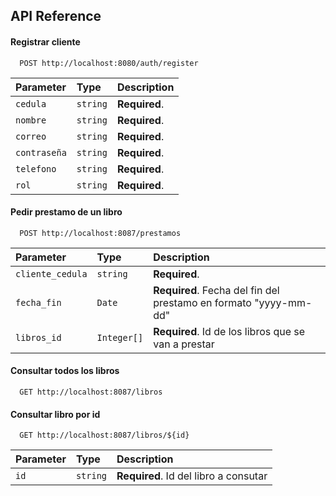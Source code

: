 
## API Reference

#### Registrar cliente

```
  POST http://localhost:8080/auth/register
```

| Parameter     | Type     | Description   |
| :--------     | :------- | :------------ |
| `cedula`      | `string` | **Required**. |
| `nombre`      | `string` | **Required**. |
| `correo`      | `string` | **Required**. |
| `contraseña`  | `string` | **Required**. |
| `telefono`    | `string` | **Required**. |
| `rol`         | `string` | **Required**. |

#### Pedir prestamo de un libro

```
  POST http://localhost:8087/prestamos
```

| Parameter         | Type        | Description   |
| :------------     | :-------    | :-----------  |
| `cliente_cedula`  | `string`    | **Required**. |
| `fecha_fin`       | `Date`      | **Required**. Fecha del fin del prestamo en formato "yyyy-mm-dd" |
| `libros_id`       | `Integer[]` | **Required**. Id de los libros que se van a prestar|

#### Consultar todos los libros

```
  GET http://localhost:8087/libros
```

#### Consultar libro por id

```
  GET http://localhost:8087/libros/${id}
```

| Parameter | Type     | Description                           |
| :-------- | :------- | :------------------------------------ |
| `id`      | `string` | **Required**. Id del libro a consutar |

